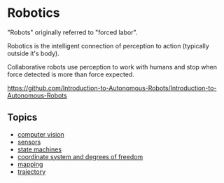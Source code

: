 # Robotics

"Robots" originally referred to "forced labor".

Robotics is the intelligent connection of perception to action (typically
outside it's body).

Collaborative robots use perception to work with humans and stop when force
detected is more than force expected.

https://github.com/Introduction-to-Autonomous-Robots/Introduction-to-Autonomous-Robots

## Topics

- [computer vision](./computer-vision/computer-vision.md)
- [sensors](./sensors.md)
- [state machines](./state-machines.md)
- [coordinate system and degrees of freedom](./dof.md)
- [mapping](./mapping.md)
- [trajectory](./trajectory.md)
